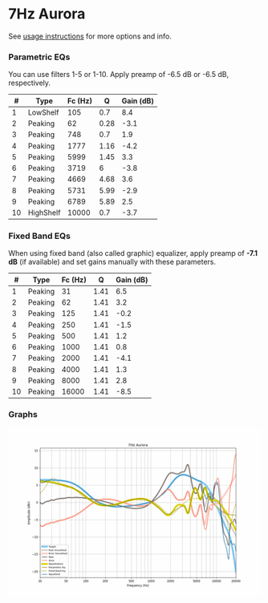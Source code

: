 # 7Hz Aurora
See [usage instructions](https://github.com/jaakkopasanen/AutoEq#usage) for more options and info.

### Parametric EQs
You can use filters 1-5 or 1-10. Apply preamp of -6.5 dB or -6.5 dB, respectively.

|   # | Type      |   Fc (Hz) |    Q |   Gain (dB) |
|-----|-----------|-----------|------|-------------|
|   1 | LowShelf  |       105 | 0.7  |         8.4 |
|   2 | Peaking   |        62 | 0.28 |        -3.1 |
|   3 | Peaking   |       748 | 0.7  |         1.9 |
|   4 | Peaking   |      1777 | 1.16 |        -4.2 |
|   5 | Peaking   |      5999 | 1.45 |         3.3 |
|   6 | Peaking   |      3719 | 6    |        -3.8 |
|   7 | Peaking   |      4669 | 4.68 |         3.6 |
|   8 | Peaking   |      5731 | 5.99 |        -2.9 |
|   9 | Peaking   |      6789 | 5.89 |         2.5 |
|  10 | HighShelf |     10000 | 0.7  |        -3.7 |

### Fixed Band EQs
When using fixed band (also called graphic) equalizer, apply preamp of **-7.1 dB** (if available) and set gains manually with these parameters.

|   # | Type    |   Fc (Hz) |    Q |   Gain (dB) |
|-----|---------|-----------|------|-------------|
|   1 | Peaking |        31 | 1.41 |         6.5 |
|   2 | Peaking |        62 | 1.41 |         3.2 |
|   3 | Peaking |       125 | 1.41 |        -0.2 |
|   4 | Peaking |       250 | 1.41 |        -1.5 |
|   5 | Peaking |       500 | 1.41 |         1.2 |
|   6 | Peaking |      1000 | 1.41 |         0.8 |
|   7 | Peaking |      2000 | 1.41 |        -4.1 |
|   8 | Peaking |      4000 | 1.41 |         1.3 |
|   9 | Peaking |      8000 | 1.41 |         2.8 |
|  10 | Peaking |     16000 | 1.41 |        -8.5 |

### Graphs
![](./7Hz%20Aurora.png)
